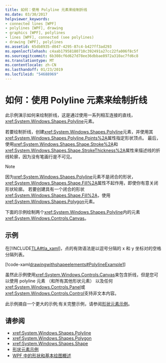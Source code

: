 ```yaml
---
title: 如何：使用 Polyline 元素来绘制折线
ms.date: 03/30/2017
helpviewer_keywords:
- connected lines [WPF]
- polylines [WPF], drawing
- graphics [WPF], polylines
- lines [WPF], connected (see polylines)
- drawing [WPF], polylines
ms.assetid: 65db8935-d047-4295-87c4-b427ff3ad293
ms.openlocfilehash: c4aab17958180710c392491a27cc22fa006f8c5f
ms.sourcegitcommit: 6b308cf6d627d78ee36dbbae8972a310ac7fd6c8
ms.translationtype: MT
ms.contentlocale: zh-CN
ms.lasthandoff: 01/23/2019
ms.locfileid: "54688969"
---
```

# <a name="how-to-draw-a-polyline-by-using-the-polyline-element"></a>如何：使用 Polyline 元素来绘制折线
此示例演示如何来绘制折线，这是通过使用一系列相互连接的直线，<xref:System.Windows.Shapes.Polyline>元素。  
  
 若要绘制折线，创建<xref:System.Windows.Shapes.Polyline>元素，并使用其<xref:System.Windows.Shapes.Polyline.Points%2A>属性指定形状顶点。 最后，使用<xref:System.Windows.Shapes.Shape.Stroke%2A>和<xref:System.Windows.Shapes.Shape.StrokeThickness%2A>属性来描述线的折线轮廓，因为没有笔画行是不可见。  
  
> [!NOTE]
>  因为<xref:System.Windows.Shapes.Polyline>元素不是闭合的形状，<xref:System.Windows.Shapes.Shape.Fill%2A>属性不起作用，即使你有意关闭形状轮廓。 若要创建具有一个闭合的形状<xref:System.Windows.Shapes.Shape.Fill%2A>，使用<xref:System.Windows.Shapes.Polygon>元素。  
  
 下面的示例绘制两个<xref:System.Windows.Shapes.Polyline>内的元素<xref:System.Windows.Controls.Canvas>。  
  
## <a name="example"></a>示例  
 在[!INCLUDE[TLA#tla_xaml](../../../../includes/tlasharptla-xaml-md.md)]，点的有效语法是以逗号分隔的 x 和 y 坐标对的空格分隔列表。  
  
 [!code-xaml[drawingwithshapeelements#PolylineExample1](../../../../samples/snippets/csharp/VS_Snippets_Wpf/DrawingWithShapeElements/CS/polylineexample.xaml#polylineexample1)]  
  
 虽然此示例使用<xref:System.Windows.Controls.Canvas>来包含折线，但是您可以使用 polyline 元素 （和所有其他形状元素） 以及任何<xref:System.Windows.Controls.Panel>或<xref:System.Windows.Controls.Control>支持非文本内容。  
  
 此示例摘自一个更大的示例;有关完整示例，请参阅[形状元素示例](https://go.microsoft.com/fwlink/?LinkID=160037)。  
  
## <a name="see-also"></a>请参阅
- <xref:System.Windows.Shapes.Polyline>
- <xref:System.Windows.Shapes.Polygon>
- <xref:System.Windows.Shapes.Shape>
- [形状元素示例](https://go.microsoft.com/fwlink/?LinkID=160037)
- [WPF 中的形状和基本绘图概述](../../../../docs/framework/wpf/graphics-multimedia/shapes-and-basic-drawing-in-wpf-overview.md)

